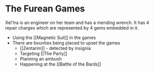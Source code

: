 # The Furean Games

Xel'tra is an engineer on her team and has a mending wrench. It has 4 repair charges which are represented by 4 gems embedded in it.

* Using the [[Magnetic Suit]] in the games
* There are bounties being placed to upset the games
  * [[Zentarim]] - detected by insignia
  * Targeting [[The Party]]
  * Planning an ambush
  * Happening at the [[Battle of the Bards]]